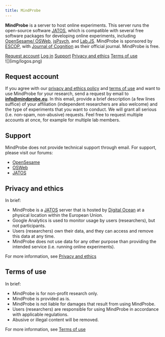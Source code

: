```yaml
---
title: MindProbe
---
```


**MindProbe** is a server to host online experiments. This server runs the open-source software [JATOS](https://www.jatos.org/), which is compatible with several free software packages for developing online experiments, including [OpenSesame/ OSWeb](https://osdoc.cogsci.nl/), [jsPsych](https://www.jspsych.org/), and [Lab.JS](https://lab.js.org/). MindProbe is sponsored by [ESCOP](https://www.escop.eu/), with [Journal of Cognition](https://www.journalofcognition.org/) as their official journal. MindProbe is free.

<div class="button-container">
<a href="#request-account">Request account</a>
<a href="https://jatos.mindprobe.eu/">Log in</a>
<a href="#support">Support</a>
<a href="#privacy-and-ethics">Privacy and ethics</a>
<a href="#terms-of-use">Terms of use</a>
</div>


<div markdown="1" class="center-img">
![](img/logos.png)
</div>

## Request account

If you agree with our [privacy and ethics policy](#privacy-and-ethics) and [terms of use](#terms-of-use) and want to use MindProbe for your research, send a request by email to **<span style="color:#3465a4">info@mindprobe.eu</span>**. In this email, provide a brief description (a few lines suffice) of your affiliation (independent researchers are also welcome) and the type of experiments that you want to conduct. We will grant all serious (i.e. non-spam, non-abusive) requests. Feel free to request multiple accounts at once, for example for multiple lab members.

## Support

MindProbe does not provide technical support through email. For support, please visit our forums:

- [OpenSesame](https://forum.cogsci.nl/categories/opensesame)
- [OSWeb](https://forum.cogsci.nl/categories/osweb)
- [JATOS](https://forum.cogsci.nl/categories/jatos)


## Privacy and ethics

In brief:

- MindProbe is a [JATOS](https://www.jatos.org/Data-Privacy-and-Ethics.html) server that is hosted by [Digital Ocean](https://www.digitalocean.com/legal/) at a physical location within the European Union.
- Google Analytics is used to monitor usage by users (researchers), but not participants.
- Users (researchers) own their data, and they can access and remove this data at any time.
- MindProbe does not use data for any other purpose than providing the intended service (i.e. running online experiments).

For more information, see [Privacy and ethics](privacy-and-ethics.html)

## Terms of use

In brief:

- MindProbe is for non-profit research only.
- MindProbe is provided as is.
- MindProbe is not liable for damages that result from using MindProbe.
- Users (researchers) are responsible for using MindProbe in accordance with applicable regulations.
- Abusive or illegal content will be removed.

For more information, see [Terms of use](terms-of-use.html)
